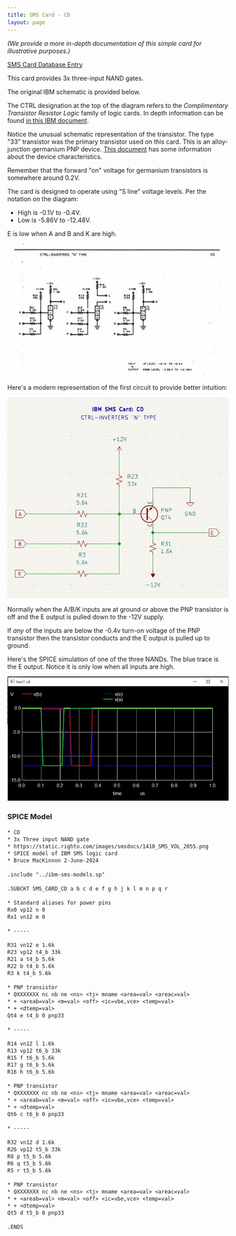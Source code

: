 ```yaml
---
title: SMS Card - CD
layout: page
---
```

_(We provide a more in-depth documentation of this simple card for illustrative purposes.)_

[SMS Card Database Entry](https://static.righto.com/sms/CD.html)

This card provides 3x three-input NAND gates. 

The original IBM schematic is provided below. 

The CTRL designation at the top of the diagram refers to the *Complimentary Transistor Resistor Logic* family of logic cards.  In depth information can be found [in this IBM document](https://ibm-1401.info/Form223-6889-TransistorComponentCircuits.pdf).

Notice the unusual schematic representation of the transistor. The type "33" transistor was the primary transistor used on this card. This is an alloy-junction 
germanium PNP device. [This document](https://www.mikrocontroller.net/attachment/597190/TRANSISTOR_MUSEUM_HISTORIC_GERMANIUM_COMPUTER_TRANSISTORS_IBM.pdf) has some information about 
the device characteristics.

Remember that the forward "on" voltage for germanium transistors is somewhere around 0.2V.

The card is designed to operate using "S line" voltage levels. Per the notation on the diagram:
* High is -0.1V to -0.4V.
* Low is -5.86V to -12.48V.

E is low when A and B and K are high.

![IBM Schematic](cd-schem-0.jpg)

Here's a modern representation of the first circuit to provide better intuition:

![Modern Schematic](cd-schem-1.jpg)

Normally when the A/B/K inputs are at ground or above the PNP transistor is off and the E output is pulled down to the -12V supply.

If *any* of the inputs are below the -0.4v turn-on voltage of the PNP transistor then the transistor conducts and the E output is pulled up to ground.

Here's the SPICE simulation of one of the three NANDs.  The blue trace is the E output.  Notice it is only low when all inputs
are high.

![Sim](cd-sim-0.jpg)

### SPICE Model

~~~
* CD 
* 3x Three input NAND gate
* https://static.righto.com/images/smsdocs/1410_SMS_VOL_2055.png
* SPICE model of IBM SMS logic card
* Bruce MacKinnon 2-June-2024

.include "../ibm-sms-models.sp"

.SUBCKT SMS_CARD_CD a b c d e f g h j k l m n p q r

* Standard aliases for power pins
Rx0 vp12 n 0
Rx1 vn12 m 0

* -----

R31 vn12 e 1.6k
R23 vp12 t4_b 33k
R21 a t4_b 5.6k
R22 b t4_b 5.6k
R3 k t4_b 5.6k

* PNP transistor
* QXXXXXXX nc nb ne <ns> <tj> mname <area=val> <areac=val>
* + <areab=val> <m=val> <off> <ic=vbe,vce> <temp=val>
* + <dtemp=val>
Qt4 e t4_b 0 pnp33

* -----

R14 vn12 l 1.6k
R13 vp12 t6_b 33k
R15 f t6_b 5.6k
R17 g t6_b 5.6k
R16 h t6_b 5.6k

* PNP transistor
* QXXXXXXX nc nb ne <ns> <tj> mname <area=val> <areac=val>
* + <areab=val> <m=val> <off> <ic=vbe,vce> <temp=val>
* + <dtemp=val>
Qt6 c t6_b 0 pnp33

* -----

R32 vn12 d 1.6k
R26 vp12 t5_b 33k
R8 p t5_b 5.6k
R6 q t5_b 5.6k
R5 r t5_b 5.6k

* PNP transistor
* QXXXXXXX nc nb ne <ns> <tj> mname <area=val> <areac=val>
* + <areab=val> <m=val> <off> <ic=vbe,vce> <temp=val>
* + <dtemp=val>
Qt5 d t5_b 0 pnp33

.ENDS
~~~